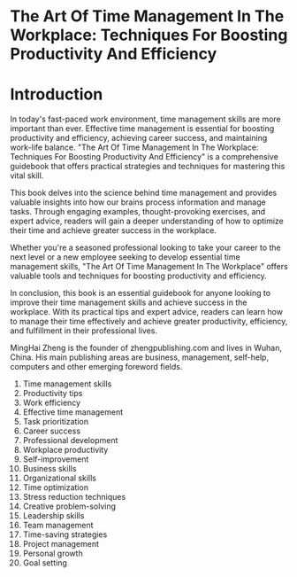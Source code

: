 # The Art Of Time Management In The Workplace: Techniques For Boosting Productivity And Efficiency

# Introduction

In today's fast-paced work environment, time management skills are more important than ever. Effective time management is essential for boosting productivity and efficiency, achieving career success, and maintaining work-life balance. "The Art Of Time Management In The Workplace: Techniques For Boosting Productivity And Efficiency" is a comprehensive guidebook that offers practical strategies and techniques for mastering this vital skill.

This book delves into the science behind time management and provides valuable insights into how our brains process information and manage tasks. Through engaging examples, thought-provoking exercises, and expert advice, readers will gain a deeper understanding of how to optimize their time and achieve greater success in the workplace.

Whether you're a seasoned professional looking to take your career to the next level or a new employee seeking to develop essential time management skills, "The Art Of Time Management In The Workplace" offers valuable tools and techniques for boosting productivity and efficiency.

In conclusion, this book is an essential guidebook for anyone looking to improve their time management skills and achieve success in the workplace. With its practical tips and expert advice, readers can learn how to manage their time effectively and achieve greater productivity, efficiency, and fulfillment in their professional lives.

MingHai Zheng is the founder of zhengpublishing.com and lives in Wuhan, China. His main publishing areas are business, management, self-help, computers and other emerging foreword fields.



1. Time management skills
2. Productivity tips
3. Work efficiency
4. Effective time management
5. Task prioritization
6. Career success
7. Professional development
8. Workplace productivity
9. Self-improvement
10. Business skills
11. Organizational skills
12. Time optimization
13. Stress reduction techniques
14. Creative problem-solving
15. Leadership skills
16. Team management
17. Time-saving strategies
18. Project management
19. Personal growth
20. Goal setting

